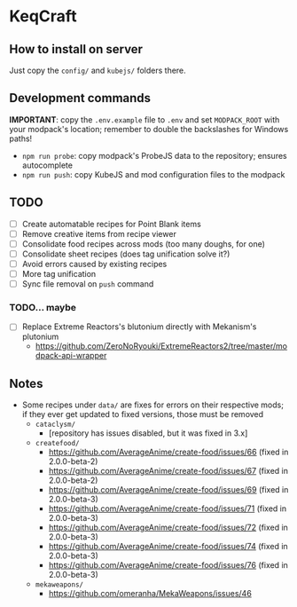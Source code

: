 KeqCraft
========

## How to install on server

Just copy the `config/` and `kubejs/` folders there.

## Development commands

**IMPORTANT**: copy the `.env.example` file to `.env` and set `MODPACK_ROOT` with your modpack's location; remember to double the backslashes for Windows paths!

- `npm run probe`: copy modpack's ProbeJS data to the repository; ensures autocomplete
- `npm run push`: copy KubeJS and mod configuration files to the modpack

## TODO

- [ ] Create automatable recipes for Point Blank items
- [ ] Remove creative items from recipe viewer
- [ ] Consolidate food recipes across mods (too many doughs, for one)
- [ ] Consolidate sheet recipes (does tag unification solve it?)
- [ ] Avoid errors caused by existing recipes
- [ ] More tag unification
- [ ] Sync file removal on `push` command

### TODO... maybe

- [ ] Replace Extreme Reactors's blutonium directly with Mekanism's plutonium
  - https://github.com/ZeroNoRyouki/ExtremeReactors2/tree/master/modpack-api-wrapper

## Notes

- Some recipes under `data/` are fixes for errors on their respective mods; if they ever get updated to fixed versions, those must be removed
  - `cataclysm/`
    - \[repository has issues disabled, but it was fixed in 3.x\]
  - `createfood/`
    - https://github.com/AverageAnime/create-food/issues/66 (fixed in 2.0.0-beta-2)
    - https://github.com/AverageAnime/create-food/issues/67 (fixed in 2.0.0-beta-2)
    - https://github.com/AverageAnime/create-food/issues/69 (fixed in 2.0.0-beta-3)
    - https://github.com/AverageAnime/create-food/issues/71 (fixed in 2.0.0-beta-3)
    - https://github.com/AverageAnime/create-food/issues/72 (fixed in 2.0.0-beta-3)
    - https://github.com/AverageAnime/create-food/issues/74 (fixed in 2.0.0-beta-3)
    - https://github.com/AverageAnime/create-food/issues/76 (fixed in 2.0.0-beta-3)
  - `mekaweapons/`
    - https://github.com/omeranha/MekaWeapons/issues/46